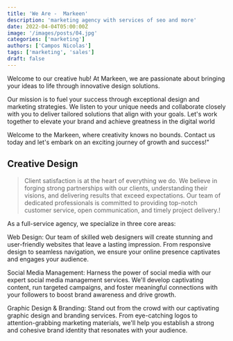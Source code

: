 ```yaml
---
title: 'We Are -  Markeen'
description: 'marketing agency with services of seo and more'
date: 2022-04-04T05:00:00Z
image: '/images/posts/04.jpg'
categories: ['marketing']
authors: ['Campos Nicolas']
tags: ['marketing', 'sales']
draft: false
---
```


Welcome to our creative hub! At Markeen, we are passionate about bringing your ideas to life through innovative design solutions.

Our mission is to fuel your success through exceptional design and marketing strategies. We listen to your unique needs and collaborate closely with you to deliver tailored solutions that align with your goals. Let's work together to elevate your brand and achieve greatness in the digital world

Welcome to the Markeen, where creativity knows no bounds. Contact us today and let's embark on an exciting journey of growth and success!"

## Creative Design

> Client satisfaction is at the heart of everything we do. We believe in forging strong partnerships with our clients, understanding their visions, and delivering results that exceed expectations. Our team of dedicated professionals is committed to providing top-notch customer service, open communication, and timely project delivery.!

As a full-service agency, we specialize in three core areas:

Web Design: Our team of skilled web designers will create stunning and user-friendly websites that leave a lasting impression. From responsive design to seamless navigation, we ensure your online presence captivates and engages your audience.

Social Media Management: Harness the power of social media with our expert social media management services. We'll develop captivating content, run targeted campaigns, and foster meaningful connections with your followers to boost brand awareness and drive growth.

Graphic Design & Branding: Stand out from the crowd with our captivating graphic design and branding services. From eye-catching logos to attention-grabbing marketing materials, we'll help you establish a strong and cohesive brand identity that resonates with your audience.
